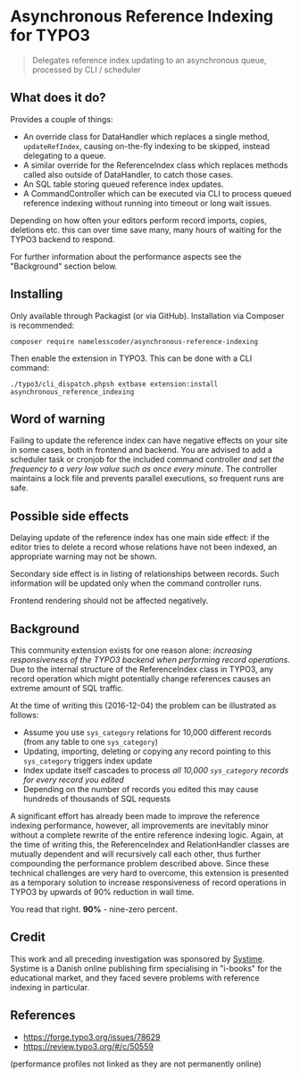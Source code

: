 Asynchronous Reference Indexing for TYPO3
=========================================

> Delegates reference index updating to an asynchronous queue, processed by CLI / scheduler

What does it do?
----------------

Provides a couple of things:

* An override class for DataHandler which replaces a single method, `updateRefIndex`, causing
  on-the-fly indexing to be skipped, instead delegating to a queue.
* A similar override for the ReferenceIndex class which replaces methods called also outside
  of DataHandler, to catch those cases.
* An SQL table storing queued reference index updates.
* A CommandController which can be executed via CLI to process queued reference indexing
  without running into timeout or long wait issues.
  
Depending on how often your editors perform record imports, copies, deletions etc. this can over
time save many, many hours of waiting for the TYPO3 backend to respond.

For further information about the performance aspects see the "Background" section below.

Installing
----------

Only available through Packagist (or via GitHub). Installation via Composer is recommended:

```
composer require namelesscoder/asynchronous-reference-indexing
```

Then enable the extension in TYPO3. This can be done with a CLI command:

```
./typo3/cli_dispatch.phpsh extbase extension:install asynchronous_reference_indexing
```

Word of warning
---------------

Failing to update the reference index can have negative effects on your site in some cases, both
in frontend and backend. You are advised to add a scheduler task or cronjob for the included
command controller *and set the frequency to a very low value such as once every minute*. The
controller maintains a lock file and prevents parallel executions, so frequent runs are safe.

Possible side effects
---------------------

Delaying update of the reference index has one main side effect: if the editor tries to delete a
record whose relations have not been indexed, an appropriate warning may not be shown.

Secondary side effect is in listing of relationships between records. Such information will be
updated only when the command controller runs.

Frontend rendering should not be affected negatively.

Background
----------

This community extension exists for one reason alone: *increasing responsiveness of the TYPO3
backend when performing record operations*. Due to the internal structure of the ReferenceIndex
class in TYPO3, any record operation which might potentially change references causes an extreme
amount of SQL traffic.

At the time of writing this (2016-12-04) the problem can be illustrated as follows:

* Assume you use `sys_category` relations for 10,000 different records (from any table to one `sys_category`)
* Updating, importing, deleting or copying any record pointing to this `sys_category` triggers index update
* Index update itself cascades to process *all 10,000 `sys_category` records for every record you edited*
* Depending on the number of records you edited this may cause hundreds of thousands of SQL requests

A significant effort has already been made to improve the reference indexing performance, however,
all improvements are inevitably minor without a complete rewrite of the entire reference indexing
logic. Again, at the time of writing this, the ReferenceIndex and RelationHandler classes are
mutually dependent and will recursively call each other, thus further compounding the performance
problem described above. Since these technical challenges are very hard to overcome, this extension
is presented as a temporary solution to increase responsiveness of record operations in TYPO3 by
upwards of 90% reduction in wall time.

You read that right. **90%** - nine-zero percent.

Credit
------

This work and all preceding investigation was sponsored by [Systime](https://systime.dk/).
Systime is a Danish online publishing firm specialising in "i-books" for the educational market,
and they faced severe problems with reference indexing in particular.

References
----------

* https://forge.typo3.org/issues/78629
* https://review.typo3.org/#/c/50559

(performance profiles not linked as they are not permanently online)
